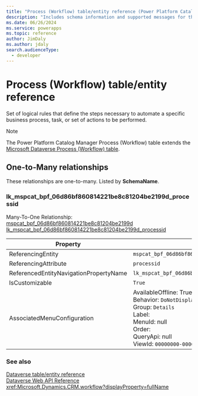 ```yaml
---
title: "Process (Workflow) table/entity reference (Power Platform Catalog Manager)"
description: "Includes schema information and supported messages for the Process (Workflow) table/entity with Power Platform Catalog Manager."
ms.date: 06/26/2024
ms.service: powerapps
ms.topic: reference
author: JimDaly
ms.author: jdaly
search.audienceType: 
  - developer
---
```


# Process (Workflow) table/entity reference

Set of logical rules that define the steps necessary to automate a specific business process, task, or set of actions to be performed.

> [!NOTE]
> The Power Platform Catalog Manager Process (Workflow) table extends the [Microsoft Dataverse Process (Workflow) table](/power-apps/developer/data-platform/reference/entities/workflow).




## One-to-Many relationships

These relationships are one-to-many. Listed by **SchemaName**.

### <a name="BKMK_lk_mspcat_bpf_06d86bf860814221be8c81204be2199d_processid"></a> lk_mspcat_bpf_06d86bf860814221be8c81204be2199d_processid

Many-To-One Relationship: [mspcat_bpf_06d86bf860814221be8c81204be2199d lk_mspcat_bpf_06d86bf860814221be8c81204be2199d_processid](mspcat_bpf_06d86bf860814221be8c81204be2199d.md#BKMK_lk_mspcat_bpf_06d86bf860814221be8c81204be2199d_processid)

|Property|Value|
|---|---|
|ReferencingEntity|`mspcat_bpf_06d86bf860814221be8c81204be2199d`|
|ReferencingAttribute|`processid`|
|ReferencedEntityNavigationPropertyName|`lk_mspcat_bpf_06d86bf860814221be8c81204be2199d_processid`|
|IsCustomizable|`True`|
|AssociatedMenuConfiguration|AvailableOffline: True<br />Behavior: `DoNotDisplay`<br />Group: `Details`<br />Label: <br />MenuId: null<br />Order: <br />QueryApi: null<br />ViewId: `00000000-0000-0000-0000-000000000000`|



### See also

[Dataverse table/entity reference](../about-entity-reference.md)  
[Dataverse Web API Reference](/power-apps/developer/data-platform/webapi/reference/about)   
<xref:Microsoft.Dynamics.CRM.workflow?displayProperty=fullName>

